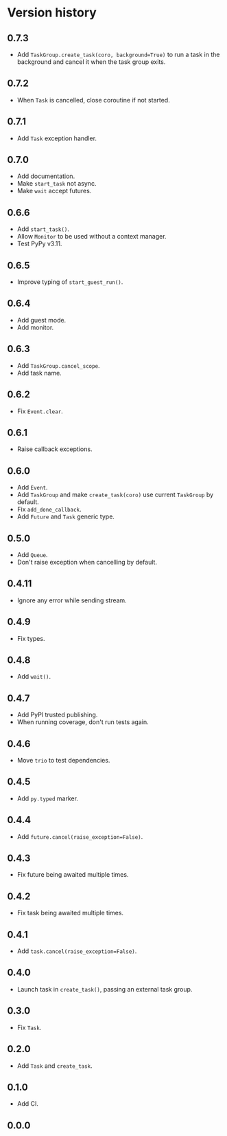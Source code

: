 # Version history

## 0.7.3

- Add `TaskGroup.create_task(coro, background=True)` to run a task in the background and cancel it when the task group exits.

## 0.7.2

- When `Task` is cancelled, close coroutine if not started.

## 0.7.1

- Add `Task` exception handler.

## 0.7.0

- Add documentation.
- Make `start_task` not async.
- Make `wait` accept futures.

## 0.6.6

- Add `start_task()`.
- Allow `Monitor` to be used without a context manager.
- Test PyPy v3.11.

## 0.6.5

- Improve typing of `start_guest_run()`.

## 0.6.4

- Add guest mode.
- Add monitor.

## 0.6.3

- Add `TaskGroup.cancel_scope`.
- Add task name.

## 0.6.2

- Fix `Event.clear`.

## 0.6.1

- Raise callback exceptions.

## 0.6.0

- Add `Event`.
- Add `TaskGroup` and make `create_task(coro)` use current `TaskGroup` by default.
- Fix `add_done_callback`.
- Add `Future` and `Task` generic type.

## 0.5.0

- Add `Queue`.
- Don't raise exception when cancelling by default.

## 0.4.11

- Ignore any error while sending stream.

## 0.4.9

- Fix types.

## 0.4.8

- Add `wait()`.

## 0.4.7

- Add PyPI trusted publishing.
- When running coverage, don't run tests again.

## 0.4.6

- Move `trio` to test dependencies.

## 0.4.5

- Add `py.typed` marker.

## 0.4.4

- Add `future.cancel(raise_exception=False)`.

## 0.4.3

- Fix future being awaited multiple times.

## 0.4.2

- Fix task being awaited multiple times.

## 0.4.1

- Add `task.cancel(raise_exception=False)`.

## 0.4.0

- Launch task in `create_task()`, passing an external task group.

## 0.3.0

- Fix `Task`.

## 0.2.0

- Add `Task` and `create_task`.

## 0.1.0

- Add CI.

## 0.0.0
